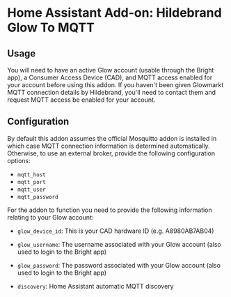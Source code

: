 # Home Assistant Add-on: Hildebrand Glow To MQTT

## Usage

You will need to have an active Glow account (usable through the Bright app), a Consumer Access Device (CAD), and MQTT access enabled for your account before using this addon. If you haven't been given Glowmarkt MQTT connection details by Hildebrand, you'll need to contact them and request MQTT access be enabled for your account.

## Configuration

By default this addon assumes the official Mosquitto addon is installed in which case MQTT connection information is determined automatically. Otherwise, to use an external broker, provide the following configuration options:

* `mqtt_host`
* `mqtt_port`
* `mqtt_user`
* `mqtt_password`

For the addon to function you need to provide the following information relating to your Glow account:

* `glow_device_id`: This is your CAD hardware ID (e.g. A8980AB7AB04)
* `glow_username`: The username associated with your Glow account (also used to login to the Bright app)
* `glow_password`: The password associated with your Glow account (also used to login to the Bright app)

* `discovery`: Home Assistant automatic MQTT discovery
